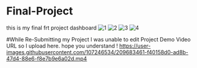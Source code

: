 # Final-Project
this is my final frt project dashboard 
![1](https://user-images.githubusercontent.com/107246534/205476224-b6f03d88-0de6-4a43-add6-c89edc28d4e5.png)
![2](https://user-images.githubusercontent.com/107246534/205476234-79daa170-1f03-43ba-84b0-ff4286f709f5.png)
![3](https://user-images.githubusercontent.com/107246534/205476237-22c2686b-fc62-482a-b107-b397cb8409a9.png)
![4](https://user-images.githubusercontent.com/107246534/205476245-c2da0d62-ecc9-4aed-9e52-9fbef4d56f68.png)

#While Re-Submitting my Project I was unable to edit Project Demo Video URL so I upload here. hope you understand !
https://user-images.githubusercontent.com/107246534/209683461-f40158d0-ad8b-47d4-88e6-f8e7b9e6a02d.mp4

